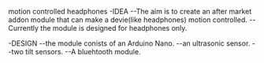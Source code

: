 motion controlled headphones
-IDEA
--The aim is to create an after market addon module that can make a devie(like headphones) motion controlled. 
--Currently the module is designed for headphones only.

-DESIGN
--the module conists of an Arduino Nano.
--an ultrasonic sensor.
--two tilt sensors.
--A bluehtooth module.
